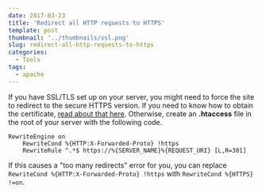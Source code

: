 ```yaml
---
date: 2017-03-23
title: 'Redirect all HTTP requests to HTTPS'
template: post
thumbnail: '../thumbnails/ssl.png'
slug: redirect-all-http-requests-to-https
categories:
  - Tools
tags:
  - apache
---
```


If you have SSL/TLS set up on your server, you might need to force the site to redirect to the secure HTTPS version. If you need to know how to obtain the certificate, [read about that here](/https-ssl-tls-certificate-how-to/). Otherwise, create an **.htaccess** file in the root of your server with the following code.

```apacheconf
RewriteEngine on
    RewriteCond %{HTTP:X-Forwarded-Proto} !https
    RewriteRule ^.*$ https://%{SERVER_NAME}%{REQUEST_URI} [L,R=301]
```

If this causes a "too many redirects" error for you, you can replace `RewriteCond %{HTTP:X-Forwarded-Proto} !https` with `RewriteCond %{HTTPS} !=on`.
